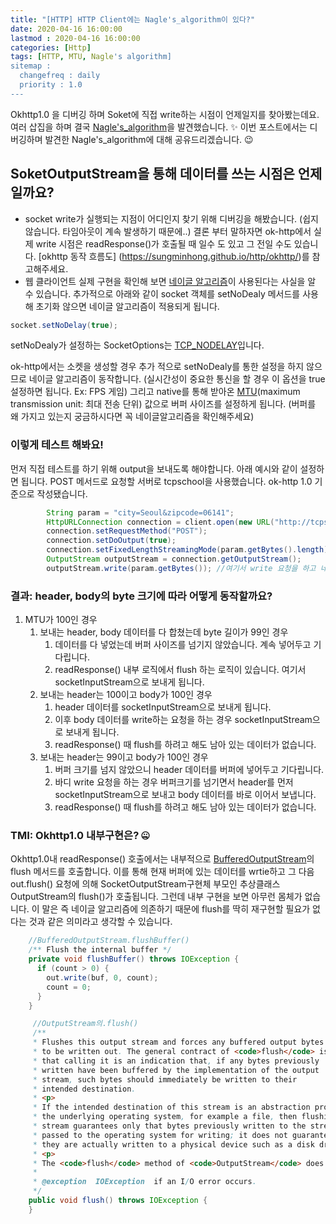 ```yaml
---
title: "[HTTP] HTTP Client에는 Nagle's_algorithm이 있다?"
date: 2020-04-16 16:00:00
lastmod : 2020-04-16 16:00:00
categories: [Http]
tags: [HTTP, MTU, Nagle's algorithm]
sitemap :
  changefreq : daily
  priority : 1.0
---
```

Okhttp1.0 을 디버깅 하며 Soket에 직접 write하는 시점이 언제일지를 찾아봤는데요.
여러 삽집을 하며 결국 [Nagle's_algorithm](https://en.wikipedia.org/wiki/Nagle%27s_algorithm)을 발견했습니다. :sparkles: 
이번 포스트에서는 디버깅하며 발견한 Nagle's_algorithm에 대해 공유드리겠습니다. :wink:


## SoketOutputStream을 통해 데이터를 쓰는 시점은 언제일까요?

- socket write가 실행되는 지점이 어디인지 찾기 위해 디버깅을 해봤습니다. (쉽지 않습니다. 타임아웃이 계속 발생하기 때문에..)
결론 부터 말하자면 ok-http에서 실제 write 시점은 readResponse()가 호출될 때 일수 도 있고 그 전일 수도 있습니다. [okhttp 동작 흐름도]
(https://sungminhong.github.io/http/okhttp/)를 참고해주세요.
- 웹 클라이언트 실제 구현을 확인해 보면 [네이글 알고리즘](https://en.wikipedia.org/wiki/Nagle%27s_algorithm)이 사용된다는 사실을 알 수 있습니다.
추가적으로 아래와 같이 socket 객체를 setNoDealy 메서드를 사용해 초기화 않으면 네이글 알고리즘이 적용되게 됩니다.

~~~java
socket.setNoDelay(true);
~~~

setNoDealy가 설정하는 SocketOptions는 [TCP_NODELAY](https://docs.oracle.com/javase/8/docs/api/java/net/SocketOptions.html#TCP_NODELAY)입니다.

ok-http에서는 소켓을 생성할 경우 추가 적으로 setNoDealy를 통한 설정을 하지 않으므로 네이글 알고리즘이 동작합니다. (실시간성이 중요한 통신을 할 경우 이 옵션을 true 설정하면 됩니다. Ex: FPS 게임)
그리고 native를 통해 받아온 [MTU](https://ko.wikipedia.org/wiki/%EC%B5%9C%EB%8C%80_%EC%A0%84%EC%86%A1_%EB%8B%A8%EC%9C%84)(maximum transmission unit: 최대 전송 단위) 값으로 버퍼 사이즈를 설정하게 됩니다. (버퍼를 왜 가지고 있는지 궁금하시다면 꼭 네이글알고리즘을 확인해주세요)

### 이렇게 테스트 해봐요!
먼저 직접 테스트를 하기 위해 output을 보내도록 해야합니다. 아래 예시와 같이 설정하면 됩니다. POST 메서드로 요청할 서버로 tcpschool을 사용했습니다. ok-http 1.0 기준으로 작성됐습니다.

~~~java
        String param = "city=Seoul&zipcode=06141";
        HttpURLConnection connection = client.open(new URL("http://tcpschool.com/examples/media/request_ajax.php"));
        connection.setRequestMethod("POST");
        connection.setDoOutput(true);
        connection.setFixedLengthStreamingMode(param.getBytes().length);  //이렇게 fixed 해줘도 되고 안 해줘도 괜찮습니다.
        OutputStream outputStream = connection.getOutputStream();         //여기서 outputStream을 가져오며 소켓 생성과 연결이 이루어졌습니다.
        outputStream.write(param.getBytes()); //여기서 write 요청을 하고 네이글 알고리즘에 맞게 동작합니다.
~~~

###  결과: header, body의 byte 크기에 따라 어떻게 동작할까요?
1. MTU가 100인 경우
    1. 보내는 header, body 데이터를 다 합쳤는데 byte 길이가 99인 경우
        1. 데이터를 다 넣었는데 버퍼 사이즈를 넘기지 않았습니다. 계속 넣어두고 기다립니다.
        2. readResponse() 내부 로직에서 flush 하는 로직이 있습니다. 여기서 socketInputStream으로 보내게 됩니다.
    2. 보내는 header는 100이고 body가 100인 경우
        1. header 데이터를 socketInputStream으로 보내게 됩니다.
        2. 이후 body 데이터를 write하는 요청을 하는 경우 socketInputStream으로 보내게 됩니다.
        3. readResponse() 때 flush를 하려고 해도 남아 있는 데이터가 없습니다.
    3. 보내는 header는 99이고 body가 100인 경우
        1. 버퍼 크기를 넘지 않았으니 header 데이터를 버퍼에 넣어두고 기다립니다.
        2. 바디 write 요청을 하는 경우 버퍼크기를 넘기면서 header를 먼저 socketInputStream으로 보내고 body 데이터를 바로 이어서 보냅니다.
        3. readResponse() 때 flush를 하려고 해도 남아 있는 데이터가 없습니다.

### TMI: Okhttp1.0 내부구현은?  :zipper_mouth_face:
Okhttp1.0내 readResponse() 호출에서는 내부적으로 [BufferedOutputStream](https://docs.oracle.com/javase/8/docs/api/java/io/BufferedOutputStream.html)의 flush 메서드를 호출합니다. 이를 통해 현재 버퍼에 있는 데이터를 wrtie하고 그 다음 out.flush() 요청에 의해 SocketOutputStream구현체 부모인 추상클래스 OutputStream의 flush()가 호출됩니다. 그런데 내부 구현을 보면 아무런 몸체가 없습니다. 이 말은 즉 네이글 알고리즘에 의존하기 때문에 flush를 딱히 재구현할 필요가 없다는 것과 같은 의미라고 생각할 수 있습니다.

~~~java
    //BufferedOutputStream.flushBuffer()
    /** Flush the internal buffer */
    private void flushBuffer() throws IOException {
      if (count > 0) {
        out.write(buf, 0, count);
        count = 0;
      }
    }
~~~

~~~java
     //OutputStream의.flush()
     /**
     * Flushes this output stream and forces any buffered output bytes
     * to be written out. The general contract of <code>flush</code> is
     * that calling it is an indication that, if any bytes previously
     * written have been buffered by the implementation of the output
     * stream, such bytes should immediately be written to their
     * intended destination.
     * <p>
     * If the intended destination of this stream is an abstraction provided by
     * the underlying operating system, for example a file, then flushing the
     * stream guarantees only that bytes previously written to the stream are
     * passed to the operating system for writing; it does not guarantee that
     * they are actually written to a physical device such as a disk drive.
     * <p>
     * The <code>flush</code> method of <code>OutputStream</code> does nothing.
     *
     * @exception  IOException  if an I/O error occurs.
     */
    public void flush() throws IOException {
    }
~~~
